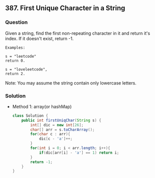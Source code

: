 ## 387. First Unique Character in a String

### Question
Given a string, find the first non-repeating character in it and return it's index. If it doesn't exist, return -1.

```
Examples:

s = "leetcode"
return 0.

s = "loveleetcode",
return 2.
```

Note: You may assume the string contain only lowercase letters.

### Solution
* Method 1: array(or hashMap)
  ```Java
  class Solution {
      public int firstUniqChar(String s) {
          int[] dic = new int[26];
          char[] arr = s.toCharArray();
          for(char c : arr){
              dic[c - 'a']++;
          }
          for(int i = 0; i < arr.length; i++){
              if(dic[arr[i] - 'a'] == 1) return i;
          }
          return -1;
      }
  }
  ```
